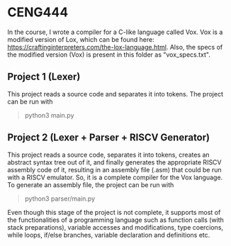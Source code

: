 # CENG444

In the course, I wrote a compiler for a C-like language called Vox. Vox is a modified version of Lox, which can be found here: https://craftinginterpreters.com/the-lox-language.html. Also, the specs of the modified version (Vox) is present in this folder as "vox_specs.txt".

## Project 1 (Lexer)

This project reads a source code and separates it into tokens. The project can be run with

>python3 main.py

## Project 2 (Lexer + Parser + RISCV Generator)

This project reads a source code, separates it into tokens, creates an abstract syntax tree out of it, and finally generates the appropriate RISCV assembly code of it, resulting in an assembly file (.asm) that could be run with a RISCV emulator. So, it is a complete compiler for the Vox language.
To generate an assembly file, the project can be run with

>python3 parser/main.py

Even though this stage of the project is not complete, it supports most of the functionalities of a programming language such as function calls (with stack preparations), variable accesses and modifications, type coercions, while loops, if/else branches, variable declaration and definitions etc.
